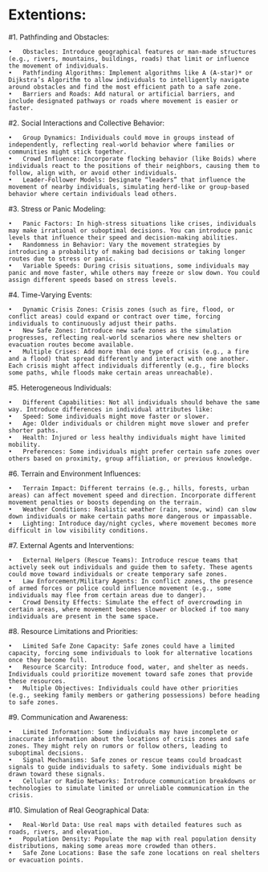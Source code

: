# Extentions:

#1. Pathfinding and Obstacles:

	•	Obstacles: Introduce geographical features or man-made structures (e.g., rivers, mountains, buildings, roads) that limit or influence the movement of individuals.
	•	Pathfinding Algorithms: Implement algorithms like A (A-star)* or Dijkstra’s Algorithm to allow individuals to intelligently navigate around obstacles and find the most efficient path to a safe zone.
	•	Barriers and Roads: Add natural or artificial barriers, and include designated pathways or roads where movement is easier or faster.

#2. Social Interactions and Collective Behavior:

	•	Group Dynamics: Individuals could move in groups instead of independently, reflecting real-world behavior where families or communities might stick together.
	•	Crowd Influence: Incorporate flocking behavior (like Boids) where individuals react to the positions of their neighbors, causing them to follow, align with, or avoid other individuals.
	•	Leader-Follower Models: Designate “leaders” that influence the movement of nearby individuals, simulating herd-like or group-based behavior where certain individuals lead others.

#3. Stress or Panic Modeling:

	•	Panic Factors: In high-stress situations like crises, individuals may make irrational or suboptimal decisions. You can introduce panic levels that influence their speed and decision-making abilities.
	•	Randomness in Behavior: Vary the movement strategies by introducing a probability of making bad decisions or taking longer routes due to stress or panic.
	•	Variable Speeds: During crisis situations, some individuals may panic and move faster, while others may freeze or slow down. You could assign different speeds based on stress levels.

#4. Time-Varying Events:

	•	Dynamic Crisis Zones: Crisis zones (such as fire, flood, or conflict areas) could expand or contract over time, forcing individuals to continuously adjust their paths.
	•	New Safe Zones: Introduce new safe zones as the simulation progresses, reflecting real-world scenarios where new shelters or evacuation routes become available.
	•	Multiple Crises: Add more than one type of crisis (e.g., a fire and a flood) that spread differently and interact with one another. Each crisis might affect individuals differently (e.g., fire blocks some paths, while floods make certain areas unreachable).

#5. Heterogeneous Individuals:

	•	Different Capabilities: Not all individuals should behave the same way. Introduce differences in individual attributes like:
	•	Speed: Some individuals might move faster or slower.
	•	Age: Older individuals or children might move slower and prefer shorter paths.
	•	Health: Injured or less healthy individuals might have limited mobility.
	•	Preferences: Some individuals might prefer certain safe zones over others based on proximity, group affiliation, or previous knowledge.

#6. Terrain and Environment Influences:

	•	Terrain Impact: Different terrains (e.g., hills, forests, urban areas) can affect movement speed and direction. Incorporate different movement penalties or boosts depending on the terrain.
	•	Weather Conditions: Realistic weather (rain, snow, wind) can slow down individuals or make certain paths more dangerous or impassable.
	•	Lighting: Introduce day/night cycles, where movement becomes more difficult in low visibility conditions.

#7. External Agents and Interventions:

	•	External Helpers (Rescue Teams): Introduce rescue teams that actively seek out individuals and guide them to safety. These agents could move toward individuals or create temporary safe zones.
	•	Law Enforcement/Military Agents: In conflict zones, the presence of armed forces or police could influence movement (e.g., some individuals may flee from certain areas due to danger).
	•	Crowd Density Effects: Simulate the effect of overcrowding in certain areas, where movement becomes slower or blocked if too many individuals are present in the same space.

#8. Resource Limitations and Priorities:

	•	Limited Safe Zone Capacity: Safe zones could have a limited capacity, forcing some individuals to look for alternative locations once they become full.
	•	Resource Scarcity: Introduce food, water, and shelter as needs. Individuals could prioritize movement toward safe zones that provide these resources.
	•	Multiple Objectives: Individuals could have other priorities (e.g., seeking family members or gathering possessions) before heading to safe zones.

#9. Communication and Awareness:

	•	Limited Information: Some individuals may have incomplete or inaccurate information about the locations of crisis zones and safe zones. They might rely on rumors or follow others, leading to suboptimal decisions.
	•	Signal Mechanisms: Safe zones or rescue teams could broadcast signals to guide individuals to safety. Some individuals might be drawn toward these signals.
	•	Cellular or Radio Networks: Introduce communication breakdowns or technologies to simulate limited or unreliable communication in the crisis.

#10. Simulation of Real Geographical Data:

	•	Real-World Data: Use real maps with detailed features such as roads, rivers, and elevation.
	•	Population Density: Populate the map with real population density distributions, making some areas more crowded than others.
	•	Safe Zone Locations: Base the safe zone locations on real shelters or evacuation points.
